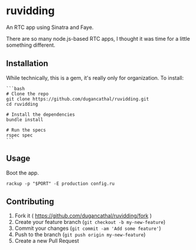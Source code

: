 # ruvidding

An RTC app using Sinatra and Faye.

There are so many node.js-based RTC apps, I thought it was time for a little
something different.

## Installation

While technically, this is a gem, it's really only for organization. To install:

    ```bash
    # Clone the repo
    git clone https://github.com/dugancathal/ruvidding.git
    cd ruvidding

    # Install the dependencies
    bundle install

    # Run the specs
    rspec spec
    ```

## Usage

Boot the app.

    rackup -p "$PORT" -E production config.ru

## Contributing

1. Fork it ( https://github.com/dugancathal/ruvidding/fork )
2. Create your feature branch (`git checkout -b my-new-feature`)
3. Commit your changes (`git commit -am 'Add some feature'`)
4. Push to the branch (`git push origin my-new-feature`)
5. Create a new Pull Request
